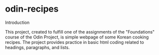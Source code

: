 # odin-recipes

Introduction

This project, created to fulfill one of the assignments of the "Foundations" course of the Odin Project, is simple webpage of some Korean cooking recipes. The project provides practice in basic html coding related to headings, paragraphs, and lists.